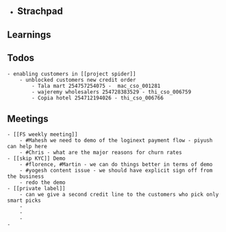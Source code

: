 - ## Strachpad
## Learnings
## Todos
	- enabling customers in [[project spider]]
		- unblocked customers new credit order
			- Tala mart 254757254075 - 	mac_cso_001281
			- wajeremy wholesalers 254728383529 - thi_cso_006759
			- Copia hotel 254712194026 - thi_cso_006766
## Meetings
	- [[FS weekly meeting]]
		- #Mahesh we need to demo of the loginext payment flow - piyush can help here
		- #Chris - what are the major reasons for churn rates
	- [[skip KYC]] Demo
		- #florence, #Martin - we can do things better in terms of demo
		- #yogesh content issue - we should have explicit sign off from the business
		- redo the demo
	- [[private label]]
		- can we give a second credit line to the customers who pick only smart picks
		-
		-
		-
	-